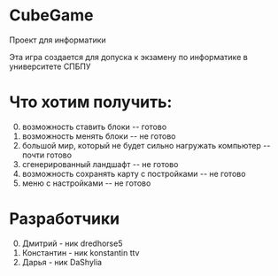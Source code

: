 # CubeGame
Проект для информатики

Эта игра создается для допуска к экзамену по информатике в университете СПБПУ 

# Что хотим получить:
0. возможность ставить блоки                                -- готово
1. возможность менять блоки                                 -- не готово
2. большой мир, который не будет сильно нагружать компьютер -- почти готово
3. сгенерированный ландшафт                                 -- не готово
4. возможность сохранять карту с постройками                -- не готово
5. меню с настройками                                       -- не готово

# Разработчики

0. Дмитрий - ник dredhorse5
1. Константин - ник konstantin ttv
2. Дарья - ник DaShylia



